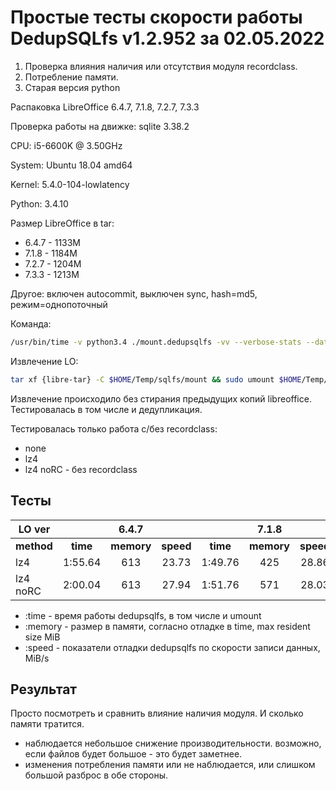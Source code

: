 # Простые тесты скорости работы DedupSQLfs v1.2.952 за 02.05.2022

1. Проверка влияния наличия или отсутствия модуля recordclass.
2. Потребление памяти.
3. Старая версия python

Распаковка LibreOffice 6.4.7, 7.1.8, 7.2.7, 7.3.3

Проверка работы на движке: sqlite 3.38.2

CPU: i5-6600K @ 3.50GHz

System: Ubuntu 18.04 amd64

Kernel: 5.4.0-104-lowlatency

Python: 3.4.10

Размер LibreOffice в tar:

* 6.4.7 - 1133M
* 7.1.8 - 1184M
* 7.2.7 - 1204M
* 7.3.3 - 1213M

Другое: включен autocommit, выключен sync, hash=md5, режим=однопоточный

Команда:
```sh
/usr/bin/time -v python3.4 ./mount.dedupsqlfs -vv --verbose-stats --data $HOME/Temp/sqlfs/data/ --compress lz4 --no-sync --no-cache-flusher --minimal-compress-size -1 -o noatime $HOME/Temp/sqlfs/mount
```

Извлечение LO:
```sh
tar xf {libre-tar} -C $HOME/Temp/sqlfs/mount && sudo umount $HOME/Temp/sqlfs/mount
```

Извлечение происходило без стирания предыдущих копий libreoffice. Тестировалась в том числе и дедупликация.

Тестировалась только работа с/без recordclass:

* none
* lz4
* lz4 noRC - без recordclass

## Тесты

| LO ver   || 6.4.7 ||| 7.1.8 ||| 7.2.7 ||| 7.3.3 ||
|----------|:----:|:----:|:----:|:----:|:----:|:----:|:----:|:----:|:----:|:----:|:----:|:----:|
| **method** | **time** | **memory** | **speed** | **time** | **memory** | **speed** | **time** | **memory** | **speed** | **time** | **memory** | **speed** |
| lz4      | 1:55.64 | 613 | 23.73 | 1:49.76 | 425 | 28.86 | 1:47.70 | 430 | 33.35 | 1:47.74 | 603 | 36.20 |
| lz4 noRC | 2:00.04 | 613 | 27.94 | 1:51.76 | 571 | 28.03 | 1:49.45 | 426 | 30.87 | 1:50.36 | 596 | 32.02 |

* :time   - время работы dedupsqlfs, в том числе и umount
* :memory - размер в памяти, согласно отладке в time, max resident size MiB
* :speed  - показатели отладки dedupsqlfs по скорости записи данных, MiB/s

## Результат

Просто посмотреть и сравнить влияние наличия модуля. И сколько памяти тратится.

- наблюдается небольшое снижение производительности. возможно, если файлов будет большое - это будет заметнее.
- изменения потребления памяти или не наблюдается, или слишком большой разброс в обе стороны.
